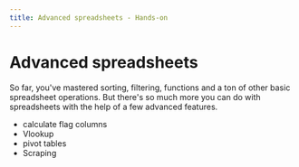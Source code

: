 ```yaml
---
title: Advanced spreadsheets - Hands-on
---
```


# Advanced spreadsheets

So far, you've mastered sorting, filtering, functions and a ton of other basic spreadsheet operations. But there's so much more you can do with spreadsheets with the help of a few advanced features.



* calculate flag columns
* Vlookup
* pivot tables
* Scraping